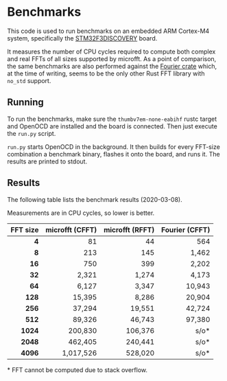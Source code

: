 # Benchmarks

This code is used to run benchmarks on an embedded ARM Cortex-M4 system,
specifically the [STM32F3DISCOVERY][1] board.

It measures the number of CPU cycles required to compute both complex and real
FFTs of all sizes supported by microfft. As a point of comparison, the same
benchmarks are also performed against the [Fourier crate][2] which, at the time
of writing, seems to be the only other Rust FFT library with `no_std` support.

## Running

To run the benchmarks, make sure the `thumbv7em-none-eabihf` rustc target
and OpenOCD are installed and the board is connected. Then just execute
the `run.py` script.

`run.py` starts OpenOCD in the background. It then builds for every FFT-size
combination a benchmark binary, flashes it onto the board, and runs it.
The results are printed to stdout.

## Results

The following table lists the benchmark results (2020-03-08).

Measurements are in CPU cycles, so lower is better.

| FFT size | microfft (CFFT) | microfft (RFFT) | Fourier (CFFT) |
| -------: | --------------: | --------------: | -------------: |
|    **4** |              81 |              44 |            564 |
|    **8** |             213 |             145 |          1,462 |
|   **16** |             750 |             399 |          2,202 |
|   **32** |           2,321 |           1,274 |          4,173 |
|   **64** |           6,127 |           3,347 |         10,943 |
|  **128** |          15,395 |           8,286 |         20,904 |
|  **256** |          37,294 |          19,551 |         42,724 |
|  **512** |          89,326 |          46,743 |         97,380 |
| **1024** |         200,830 |         106,376 |          s/o\* |
| **2048** |         462,405 |         240,441 |          s/o\* |
| **4096** |       1,017,526 |         528,020 |          s/o\* |

\* FFT cannot be computed due to stack overflow.

[1]: https://www.st.com/en/evaluation-tools/stm32f3discovery.html
[2]: https://crates.io/crates/fourier
